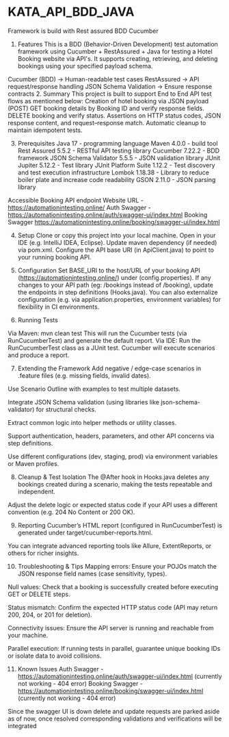 # KATA_API_BDD_JAVA
Framework is build with Rest assured BDD Cucumber

1. Features
This is a BDD (Behavior-Driven Development) test automation framework using Cucumber + RestAssured + Java for testing a Hotel Booking website via API's.
It supports creating, retrieving, and deleting bookings using your specified payload schema.

Cucumber (BDD) → Human-readable test cases
RestAssured → API request/response handling
JSON Schema Validation → Ensure response contracts
2. Summary
This project is built to support End to End API test flows as mentioned below: Creation of hotel booking via JSON payload (POST) GET booking details by Booking ID and verify response fields. DELETE booking and verify status. Assertions on HTTP status codes, JSON response content, and request–response match. Automatic cleanup to maintain idempotent tests.

3. Prerequisites
Java 17 - programming language Maven 4.0.0 - build tool Rest Assured 5.5.2 - RESTful API testing library Cucumber 7.22.2 - BDD framework JSON Schema Validator 5.5.5 - JSON validation library JUnit Jupiter 5.12.2 - Test library JUnit Platform Suite 1.12.2 - Test discovery and test execution infrastructure Lombok 1.18.38 - Library to reduce boiler plate and increase code readability GSON 2.11.0 - JSON parsing library

Accessible Booking API endpoint Website URL - https://automationintesting.online/ Auth Swagger - https://automationintesting.online/auth/swagger-ui/index.html Booking Swagger https://automationintesting.online/booking/swagger-ui/index.html

4. Setup
Clone or copy this project into your local machine. Open in your IDE (e.g. IntelliJ IDEA, Eclipse). Update maven dependency (if needed) via pom.xml. Configure the API base URI (in ApiClient.java) to point to your running booking API.

5. Configuration
Set BASE_URI to the host/URL of your booking API (https://automationintesting.online/) under (config.properties). If any changes to your API path (eg: /bookings instead of /booking), update the endpoints in step definitions (Hooks.java). You can also externalize configuration (e.g. via application.properties, environment variables) for flexibility in CI environments.

6. Running Tests

Via Maven:
mvn clean test
This will run the Cucumber tests (via RunCucumberTest) and generate the default report.
Via IDE: Run the RunCucumberTest class as a JUnit test. Cucumber will execute scenarios and produce a report.

7. Extending the Framework
Add negative / edge-case scenarios in .feature files (e.g. missing fields, invalid dates).

Use Scenario Outline with examples to test multiple datasets.

Integrate JSON Schema validation (using libraries like json-schema-validator) for structural checks.

Extract common logic into helper methods or utility classes.

Support authentication, headers, parameters, and other API concerns via step definitions.

Use different configurations (dev, staging, prod) via environment variables or Maven profiles.

8. Cleanup & Test Isolation
The @After hook in Hooks.java deletes any bookings created during a scenario, making the tests repeatable and independent.

Adjust the delete logic or expected status code if your API uses a different convention (e.g. 204 No Content or 200 OK).

9. Reporting
Cucumber’s HTML report (configured in RunCucumberTest) is generated under target/cucumber-reports.html.

You can integrate advanced reporting tools like Allure, ExtentReports, or others for richer insights.

10. Troubleshooting & Tips
Mapping errors: Ensure your POJOs match the JSON response field names (case sensitivity, types).

Null values: Check that a booking is successfully created before executing GET or DELETE steps.

Status mismatch: Confirm the expected HTTP status code (API may return 200, 204, or 201 for deletion).

Connectivity issues: Ensure the API server is running and reachable from your machine.

Parallel execution: If running tests in parallel, guarantee unique booking IDs or isolate data to avoid collisions.

11. Known Issues
Auth Swagger - https://automationintesting.online/auth/swagger-ui/index.html (currently not working - 404 error) Booking Swagger - https://automationintesting.online/booking/swagger-ui/index.html (currently not working - 404 error)

Since the swagger UI is down delete and update requests are parked aside as of now, once resolved corresponding validations and verifications will be integrated
